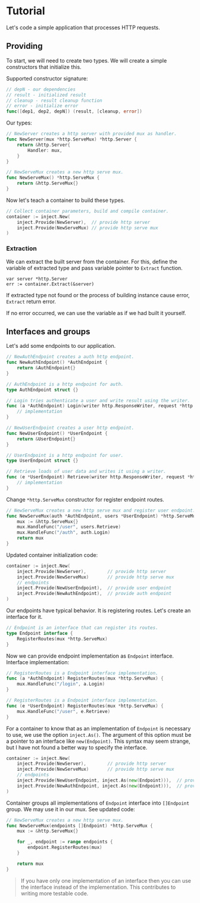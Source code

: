 # Tutorial

Let's code a simple application that processes HTTP requests.

## Providing

To start, we will need to create two types. We will create a simple constructors
that initialize this.

Supported constructor signature:

```go
// depN - our dependencies
// result - initialized result
// cleanup - result cleanup function
// error - initialize error
func([dep1, dep2, depN]) (result, [cleanup, error])
```

Our types:

```go
// NewServer creates a http server with provided mux as handler.
func NewServer(mux *http.ServeMux) *http.Server {
	return &http.Server{
		Handler: mux,
	}
}

// NewServeMux creates a new http serve mux.
func NewServeMux() *http.ServeMux {
	return &http.ServeMux{}
}
```

Now let's teach a container to build these types.

```go
// Collect container parameters, build and compile container.
container := inject.New(
	inject.Provide(NewServer),  // provide http server
	inject.Provide(NewServeMux) // provide http serve mux
)
```

### Extraction

We can extract the built server from the container. For this, define the
variable of extracted type and pass variable pointer to `Extract`
function.

```
var server *http.Server
err := container.Extract(&server)
```

If extracted type not found or the process of building instance cause
error, `Extract` return error.

If no error occurred, we can use the variable as if we had built it
yourself.

## Interfaces and groups

Let's add some endpoints to our application.


```go
// NewAuthEndpoint creates a auth http endpoint.
func NewAuthEndpoint() *AuthEndpoint {
	return &AuthEndpoint{}
}

// AuthEndpoint is a http endpoint for auth.
type AuthEndpoint struct {}

// Login tries authenticate a user and write result using the writer.
func (a *AuthEndpoint) Login(writer http.ResponseWriter, request *http.Request) {
	// implementation
}
```

```go
// NewUserEndpoint creates a user http endpoint.
func NewUserEndpoint() *UserEndpoint {
	return &UserEndpoint{}
}

// UserEndpoint is a http endpoint for user.
type UserEndpoint struct {}

// Retrieve loads of user data and writes it using a writer.
func (e *UserEndpoint) Retrieve(writer http.ResponseWriter, request *http.Request) {
    // implementation
}
```

Change `*http.ServeMux` constructor for register endpoint routes.

```go
// NewServeMux creates a new http serve mux and register user endpoint.
func NewServeMux(auth *AuthEndpoint, users *UserEndpoint) *http.ServeMux {
	mux := &http.ServeMux{}
	mux.HandleFunc("/user", users.Retrieve)
	mux.HandleFunc("/auth", auth.Login)
	return mux
}
```

Updated container initialization code:

```go
container := inject.New(
	inject.Provide(NewServer),        // provide http server
	inject.Provide(NewServeMux)       // provide http serve mux
	// endpoints
	inject.Provide(NewUserEndpoint),  // provide user endpoint
	inject.Provide(NewAuthEndpoint),  // provide auth endpoint
)
```

Our endpoints have typical behavior. It is registering routes. Let's
create an interface for it.

```go
// Endpoint is an interface that can register its routes.
type Endpoint interface {
	RegisterRoutes(mux *http.ServeMux)
}
```

Now we can provide endpoint implementation as `Endpoint` interface.
Interface implementation:

```go
// RegisterRoutes is a Endpoint interface implementation.
func (a *AuthEndpoint) RegisterRoutes(mux *http.ServeMux) {
	mux.HandleFunc("/login", a.Login)
}

// RegisterRoutes is a Endpoint interface implementation.
func (e *UserEndpoint) RegisterRoutes(mux *http.ServeMux) {
	mux.HandleFunc("/user", e.Retrieve)
}
```

For a container to know that as an implementation of `Endpoint` is
necessary to use, we use the option `inject.As()`. The argument of this
option must be a pointer to an interface like `new(Endpoint)`. This
syntax may seem strange, but I have not found a better way to specify
the interface.

```go
container := inject.New(
	inject.Provide(NewServer),        // provide http server
	inject.Provide(NewServeMux)       // provide http serve mux
	// endpoints
	inject.Provide(NewUserEndpoint, inject.As(new(Endpoint))),  // provide user endpoint
	inject.Provide(NewAuthEndpoint, inject.As(new(Endpoint))),  // provide auth endpoint
)
```

Container groups all implementations of `Endpoint` interface into
`[]Endpoint` group. We may use it in our mux. See updated code:

```go
// NewServeMux creates a new http serve mux.
func NewServeMux(endpoints []Endpoint) *http.ServeMux {
	mux := &http.ServeMux{}

	for _, endpoint := range endpoints {
		endpoint.RegisterRoutes(mux)
	}

	return mux
}
```

> If you have only one implementation of an interface then you can use
> the interface instead of the implementation. This contributes to
> writing more testable code.

